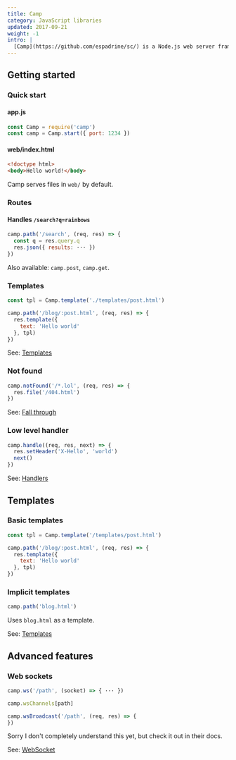 ```yaml
---
title: Camp
category: JavaScript libraries
updated: 2017-09-21
weight: -1
intro: |
  [Camp](https://github.com/espadrine/sc/) is a Node.js web server framework. This guide targets Camp v17.x.
---
```


Getting started
---------------

### Quick start

#### app.js

```js
const Camp = require('camp')
const camp = Camp.start({ port: 1234 })
```

#### web/index.html

```html
<!doctype html>
<body>Hello world!</body>
```

Camp serves files in `web/` by default.

### Routes

#### Handles `/search?q=rainbows`

```js
camp.path('/search', (req, res) => {
  const q = res.query.q
  res.json({ results: ··· })
})
```

Also available: `camp.post`, `camp.get`.

### Templates

```js
const tpl = Camp.template('./templates/post.html')

camp.path('/blog/:post.html', (req, res) => {
  res.template({
    text: 'Hello world'
  }, tpl)
})
```

See: [Templates](https://github.com/espadrine/sc/blob/master/doc/Readme.md#templates)

### Not found

```js
camp.notFound('/*.lol', (req, res) => {
  res.file('/404.html')
})
```

See: [Fall through](https://github.com/espadrine/sc/blob/master/doc/Readme.md#fall-through)

### Low level handler

```js
camp.handle((req, res, next) => {
  res.setHeader('X-Hello', 'world')
  next()
})
```

See: [Handlers](https://github.com/espadrine/sc/blob/master/doc/Readme.md#handlers)

Templates
---------

### Basic templates

```js
const tpl = Camp.template('/templates/post.html')

camp.path('/blog/:post.html', (req, res) => {
  res.template({
    text: 'Hello world'
  }, tpl)
})
```

### Implicit templates

```js
camp.path('blog.html')
```

Uses `blog.html` as a template.

See: [Templates](https://github.com/espadrine/sc/blob/master/doc/Readme.md#templates)

Advanced features
-----------------

### Web sockets

```js
camp.ws('/path', (socket) => { ··· })
```

```js
camp.wsChannels[path]
```

```js
camp.wsBroadcast('/path', (req, res) => {
})
```

Sorry I don't completely understand this yet, but check it out in their docs.

See: [WebSocket](https://github.com/espadrine/sc/blob/master/doc/Readme.md#websocket)
